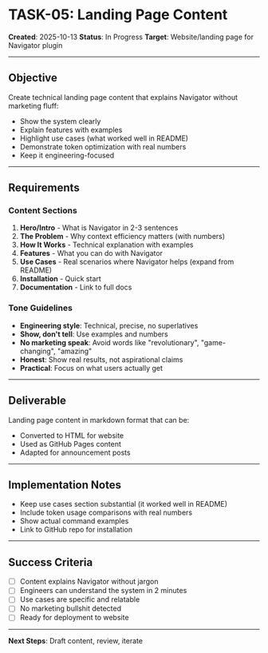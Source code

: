 # TASK-05: Landing Page Content

**Created**: 2025-10-13
**Status**: In Progress
**Target**: Website/landing page for Navigator plugin

---

## Objective

Create technical landing page content that explains Navigator without marketing fluff:
- Show the system clearly
- Explain features with examples
- Highlight use cases (what worked well in README)
- Demonstrate token optimization with real numbers
- Keep it engineering-focused

---

## Requirements

### Content Sections

1. **Hero/Intro** - What is Navigator in 2-3 sentences
2. **The Problem** - Why context efficiency matters (with numbers)
3. **How It Works** - Technical explanation with examples
4. **Features** - What you can do with Navigator
5. **Use Cases** - Real scenarios where Navigator helps (expand from README)
6. **Installation** - Quick start
7. **Documentation** - Link to full docs

### Tone Guidelines

- **Engineering style**: Technical, precise, no superlatives
- **Show, don't tell**: Use examples and numbers
- **No marketing speak**: Avoid words like "revolutionary", "game-changing", "amazing"
- **Honest**: Show real results, not aspirational claims
- **Practical**: Focus on what users actually get

---

## Deliverable

Landing page content in markdown format that can be:
- Converted to HTML for website
- Used as GitHub Pages content
- Adapted for announcement posts

---

## Implementation Notes

- Keep use cases section substantial (it worked well in README)
- Include token usage comparisons with real numbers
- Show actual command examples
- Link to GitHub repo for installation

---

## Success Criteria

- [ ] Content explains Navigator without jargon
- [ ] Engineers can understand the system in 2 minutes
- [ ] Use cases are specific and relatable
- [ ] No marketing bullshit detected
- [ ] Ready for deployment to website

---

**Next Steps**: Draft content, review, iterate
